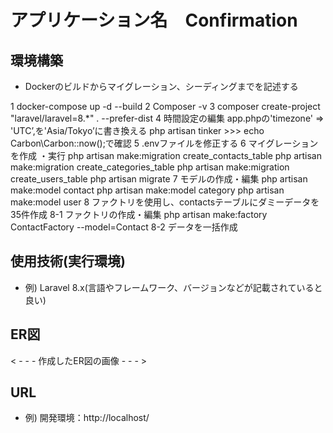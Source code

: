 # アプリケーション名　Confirmation

## 環境構築
- Dockerのビルドからマイグレーション、シーディングまでを記述する

1 docker-compose up -d --build
2 Composer -v
3 composer create-project "laravel/laravel=8.*" . --prefer-dist
4 時間設定の編集 app.phpの'timezone' => 'UTC’,を'Asia/Tokyo’に書き換える
  php artisan tinker >>> echo Carbon\Carbon::now();で確認
5 .envファイルを修正する
6 マイグレーションを作成 ・実行
  php artisan make:migration create_contacts_table
  php artisan make:migration create_categories_table
  php artisan make:migration create_users_table
  php artisan migrate
7 モデルの作成・編集
php artisan make:model contact
php artisan make:model category
php artisan make:model user
8 ファクトリを使用し、contactsテーブルにダミーデータを35件作成
8-1 ファクトリの作成・編集
    php artisan make:factory ContactFactory --model=Contact
8-2 データを一括作成








## 使用技術(実行環境)
- 例) Laravel 8.x(言語やフレームワーク、バージョンなどが記載されていると良い)

## ER図
< - - - 作成したER図の画像 - - - >

## URL
- 例) 開発環境：http://localhost/